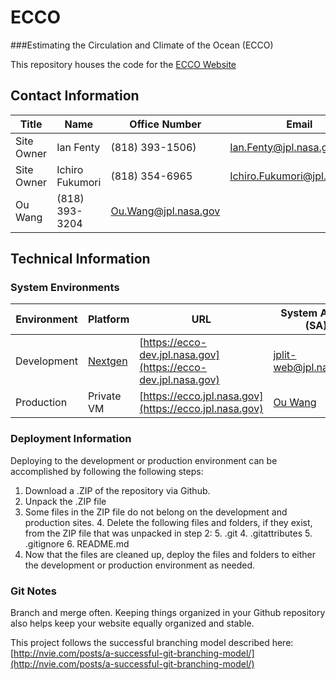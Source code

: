 ECCO
===

###Estimating the Circulation and Climate of the Ocean (ECCO)

This repository houses the code for the [ECCO Website](https://ecco.jpl.nasa.gov)


## Contact Information
Title | Name | Office Number | Email
----- | ---- | ------------- | -----
Site Owner | Ian Fenty | (818) 393-1506) | Ian.Fenty@jpl.nasa.gov
Site Owner | Ichiro Fukumori | (818) 354-6965 | Ichiro.Fukumori@jpl.nasa.gov
 | Ou Wang | (818) 393-3204 | Ou.Wang@jpl.nasa.gov
 

## Technical Information

### System Environments

Environment | Platform | URL | System Admin (SA)
----------- | -------- | --- | -----------------
Development | [Nextgen](https://webhosting.jpl.nasa.gov) | [https://ecco-dev.jpl.nasa.gov](https://ecco-dev.jpl.nasa.gov) | [jplit-web@jpl.nasa.gov](jplit-web@jpl.nasa.gov)
Production | Private VM | [https://ecco.jpl.nasa.gov](https://ecco.jpl.nasa.gov) | [Ou Wang](mailto:Ou.Wang@jpl.nasa.gov)

### Deployment Information

Deploying to the development or production environment can be accomplished by following the following steps:

1. Download a .ZIP of the repository via Github.
2. Unpack the .ZIP file
3. Some files in the ZIP file do not belong on the development and production sites.
	4. Delete the following files and folders, if they exist, from the ZIP file that was unpacked in step 2:
     5. .git
	  4. .gitattributes
	  5. .gitignore
	  6. README.md
8. Now that the files are cleaned up, deploy the files and folders to either the development or production environment as needed.

### Git Notes

Branch and merge often. Keeping things organized in your Github repository also helps keep your website equally organized and stable. 

This project follows the successful branching model described here: [http://nvie.com/posts/a-successful-git-branching-model/](http://nvie.com/posts/a-successful-git-branching-model/)